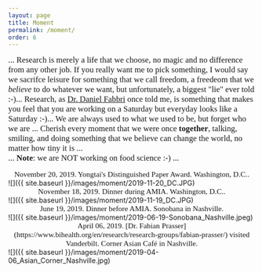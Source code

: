 ```yaml
---
layout: page
title: Moment
permalink: /moment/
order: 6
---
```


<span style="font-family:Papyrus; font-size:1.2em;">... Research is merely a life that we choose, no magic and no difference from any other job. If you really want me to pick something, I would say we sacrifce leisure for something that we call freedom, a freedeom that we _believe_ to do whatever we want, but unfortunately, a biggest "lie" ever told :-)... <!-- We alway try to not blend our life with work... --> Research, as [Dr. Daniel Fabbri](https://www.vumc.org/dbmi/person/daniel-fabbri-phd) once told me, is something that makes you feel that you are working on a Saturday but everyday looks like a Saturday :-)... We are always used to what we used to be, but forget who we are ... Cherish every moment that we were once **together**, talking, smiling, and doing something that we believe can change the world, no matter how tiny it is ... <br>... **Note**: we are NOT working on food science :-) ...</span>

<div align="center"><span style="font-family:Papyrus; font-size:1.1em;">November 20, 2019. Yongtai's Distinguished Paper Award. Washington, D.C..</span></div>
![]({{ site.baseurl }}/images/moment/2019-11-20_DC.JPG)

<br>
<div align="center"><span style="font-family:Papyrus; font-size:1.1em;">November 18, 2019. Dinner during AMIA. Washington, D.C..</span></div>
![]({{ site.baseurl }}/images/moment/2019-11-19_DC.JPG)

<br>
<div align="center"><span style="font-family:Papyrus; font-size:1.1em;">June 19, 2019. Dinner before AMIA. Sonobana in Nashville.</span></div>
![]({{ site.baseurl }}/images/moment/2019-06-19-Sonobana_Nashville.jpeg)

<br>
<div align="center"><span style="font-family:Papyrus; font-size:1.1em;">April 06, 2019. [Dr. Fabian Prasser](https://www.bihealth.org/en/research/research-groups/fabian-prasser/) visited Vanderbilt. Corner Asian Café in Nashville.</span></div>
![]({{ site.baseurl }}/images/moment/2019-04-06_Asian_Corner_Nashville.jpg)
